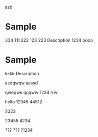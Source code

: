 asd
# Sample


334
111
222
123
223
Description
1234
oooo
# Sample
kkkk
Description

asdqwqw
aassd

qweqwe
qqqww
1234
rrw



hello 12345
44512

2323

23455
4234

???
???
?1234
